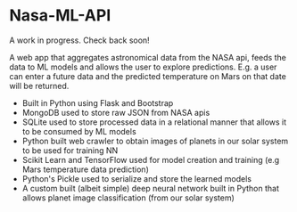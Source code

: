 # Nasa-ML-API

A work in progress. Check back soon!

A web app that aggregates astronomical data from the NASA api, feeds the data to ML models and allows the user to explore predictions. E.g. a user can enter a future data and the predicted temperature on Mars on that date will be returned. 

- Built in Python using Flask and Bootstrap
- MongoDB used to store raw JSON from NASA apis
- SQLite used to store processed data in a relational manner that allows it to be consumed by ML models
- Python built web crawler to obtain images of planets in our solar system to be used for training NN
- Scikit Learn and TensorFlow used for model creation and training (e.g Mars temperature data prediction)
- Python's Pickle used to serialize and store the learned models
- A custom built (albeit simple) deep neural network built in Python that allows planet image classification (from our solar system) 
